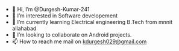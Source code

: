 - 👋 Hi, I’m @Durgesh-Kumar-241
- 👀 I’m interested in Software developement
- 🌱 I’m currently learning Electrical engineering B.Tech from mnnit allahabad
- 💞️ I’m looking to collaborate on Android projects.
- 📫 How to reach me mail on kdurgesh029@gmail.com

<!---
Durgesh-Kumar-241/Durgesh-Kumar-241 is a ✨ special ✨ repository because its `README.md` (this file) appears on your GitHub profile.
You can click the Preview link to take a look at your changes.
--->
